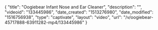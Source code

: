 {
    "title": "Oogiebear Infant Nose and Ear Cleaner",
    "description": "",
    "videoid": "133445986",
    "date_created": "1513276980",
    "date_modified": "1516756938",
    "type": "captivate",
    "layout": "video",
    "url": "\/v\/oogiebear-45717888-63911282-mp4\/133445986"
}